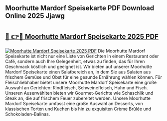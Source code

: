 ## Moorhutte Mardorf Speisekarte PDF Download Online 2025 Jjawg

# <h2><a href="http://gc77qa.nevu.top/?p=Moorhutte+Mardorf+Speisekarte">🔗 👉🔴 Moorhutte Mardorf Speisekarte 2025 PDF</a></h2>

[![Moorhutte Mardorf Speisekarte 2025 PDF](https://i.imgur.com/dBaPXMq.png)](http://gc77qa.nevu.top/?p=Moorhutte+Mardorf+Speisekarte)
Die Moorhutte Mardorf Speisekarte ist nicht nur eine Liste von Gerichten in einem Restaurant oder Café, sondern auch Ihre Gelegenheit, etwas zu finden, das für Ihren Geschmack köstlich und geeignet ist. Wir bieten auf unserer Moorhutte Mardorf Speisekarte einen Salatbereich an, in dem Sie aus Salaten aus frischem Gemüse und Obst für eine gesunde Ernährung wählen können. Für Fleischliebhaber bietet unsere Moorhutte Mardorf Speisekarte eine große Auswahl an Gerichten: Rindfleisch, Schweinefleisch, Huhn und Fisch. Unseren Auserwählten bieten wir Gourmet-Gerichte wie Schaschlik und Steak an, die auf frischem Feuer zubereitet werden. Unsere Moorhutte Mardorf Speisekarte umfasst eine große Auswahl an Desserts, von klassischen Torten und Kuchen bis hin zu exquisiten Crème Brûlée und Schokoladen-Balinas.
